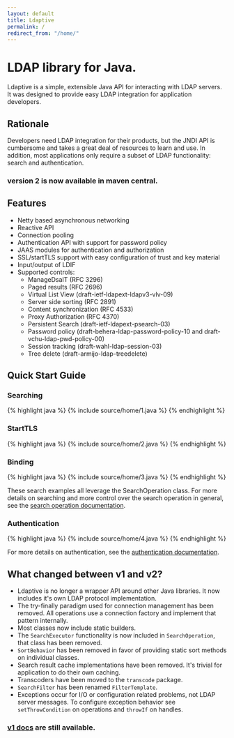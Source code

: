 ```yaml
---
layout: default
title: Ldaptive
permalink: /
redirect_from: "/home/"
---
```


# LDAP library for Java.
Ldaptive is a simple, extensible Java API for interacting with LDAP servers. It was designed to provide easy LDAP integration for application developers.

## Rationale
Developers need LDAP integration for their products, but the JNDI API is cumbersome and takes a great deal of resources to learn and use. In addition, most applications only require a subset of LDAP functionality: search and authentication.

### version 2 is now available in maven central.

## Features
* Netty based asynchronous networking
* Reactive API
* Connection pooling
* Authentication API with support for password policy
* JAAS modules for authentication and authorization
* SSL/startTLS support with easy configuration of trust and key material
* Input/output of LDIF
* Supported controls:
  * ManageDsaIT (RFC 3296)
  * Paged results (RFC 2696)
  * Virtual List View (draft-ietf-ldapext-ldapv3-vlv-09)
  * Server side sorting (RFC 2891)
  * Content synchronization (RFC 4533)
  * Proxy Authorization (RFC 4370)
  * Persistent Search (draft-ietf-ldapext-psearch-03)
  * Password policy (draft-behera-ldap-password-policy-10 and draft-vchu-ldap-pwd-policy-00)
  * Session tracking (draft-wahl-ldap-session-03)
  * Tree delete (draft-armijo-ldap-treedelete)

## Quick Start Guide

### Searching
{% highlight java %}
{% include source/home/1.java %}
{% endhighlight %}

### StartTLS
{% highlight java %}
{% include source/home/2.java %}
{% endhighlight %}

### Binding
{% highlight java %}
{% include source/home/3.java %}
{% endhighlight %}

These search examples all leverage the SearchOperation class. For more details on searching and more control over the search operation in general, see the [search operation documentation](docs/guide/operations/search.html).

### Authentication
{% highlight java %}
{% include source/home/4.java %}
{% endhighlight %}

For more details on authentication, see the [authentication documentation](docs/guide/authentication.html).

## What changed between v1 and v2?
* Ldaptive is no longer a wrapper API around other Java libraries. It now includes it's own LDAP protocol implementation.
* The try-finally paradigm used for connection management has been removed. All operations use a connection factory and implement that pattern internally.
* Most classes now include static builders.
* The `SearchExecutor` functionality is now included in `SearchOperation`, that class has been removed.
* `SortBehavior` has been removed in favor of providing static sort methods on individual classes.
* Search result cache implementations have been removed. It's trivial for application to do their own caching.
* Transcoders have been moved to the `transcode` package.
* `SearchFilter` has been renamed `FilterTemplate`.
* Exceptions occur for I/O or configuration related problems, not LDAP server messages. To configure exception behavior see `setThrowCondition` on operations and `throwIf` on handles.

### [v1 docs](v1/) are still available.

